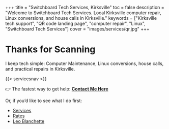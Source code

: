 +++
title = "Switchboard Tech Services, Kirksville"
toc = false
description = "Welcome to Switchboard Tech Services. Local Kirksville computer repair, Linux conversions, and house calls in Kirksville."
keywords = ["Kirksville tech support", "QR code landing page", "computer repair", "Linux", "Switchboard Tech Services"]
cover = "images/services/qr.jpg"
+++

# Thanks for Scanning

I keep tech simple: Computer Maintenance, Linux conversions, house calls, and practical repairs in Kirksville.  



{{< servicesnav >}}

👉 The fastest way to get help: [**Contact Me Here**](/contact/)  

Or, if you’d like to see what I do first:  
- [Services](/services/)  
- [Rates](/rates/)  
- [Leo Blanchette](/leo-blanchette/)


